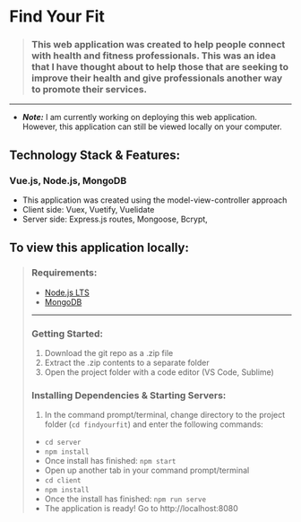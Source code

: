 # Find Your Fit

> ### This web application was created to help people connect with health and fitness professionals. This was an idea that I have thought about to help those that are seeking to improve their health and give professionals another way to promote their services.

---

- **_Note:_** I am currently working on deploying this web application. However, this application can still be viewed locally on your computer.

## Technology Stack & Features:

### Vue.js, Node.js, MongoDB

- This application was created using the model-view-controller approach
- Client side: Vuex, Vuetify, Vuelidate
- Server side: Express.js routes, Mongoose, Bcrypt,

## To view this application locally:

> ### Requirements:
>
> - [Node.js LTS](https://nodejs.org/en/)
> - [MongoDB](https://www.mongodb.com/)
>
> ---
>
> ### Getting Started:
>
> 1. Download the git repo as a .zip file
> 1. Extract the .zip contents to a separate folder
> 1. Open the project folder with a code editor (VS Code, Sublime)
>
> ### Installing Dependencies & Starting Servers:
>
> 1. In the command prompt/terminal, change directory to the project folder (`cd findyourfit`) and enter the following commands:
>
> - `cd server`
> - `npm install`
> - Once install has finished: `npm start`
> - Open up another tab in your command prompt/terminal
> - `cd client`
> - `npm install`
> - Once the install has finished: `npm run serve`
> - The application is ready! Go to http://localhost:8080

